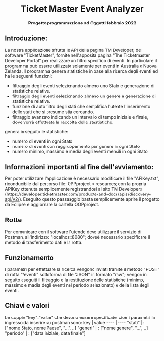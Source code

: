 <H1 align="center">Ticket Master Event Analyzer</H2>
<H4 align="center">Progetto programmazione ad Oggetti febbraio 2022</H4>

## Introduzione:
La nostra applicazione sfrutta le API della pagina TM Developer, del software "TicketMaster", fornite nell'apposita pagina "The Ticketmaster Developer Portal" per realizzare un filtro specifico di eventi. In particolare il programma può essere utilizzato solamente per eventi in Australia e Nuova Zelanda.
Il programma genera statistiche in base alla ricerca degli eventi ed ha le seguenti funzioni:
* filtraggio degli eventi selezionando almeno uno Stato e generazione di statistiche relative.
* filtraggio degli eventi selezionando almeno un genere e generazione di statistiche relative.
* funzione di auto filtro degli stati che semplifica l'utente l'inserimento dello stati che si presume stia cercando.
* filtraggio avanzato indicando un intervallo di tempo iniziale e finale, dove verrà effettuata la raccolta delle stastistiche.

genera in seguito le statistiche:
* numero di eventi in ogni Stato
* numero di eventi con raggruppamento per genere in ogni Stato
* numero minimo, massimo e media degli eventi mensili in ogni Stato

## Informazioni importanti al fine dell'avviamento:
Per poter utilizzare l'applicazione è necessario modificare il file "APIKey.txt", riconducibile dal percorso file: OPPproject > resources; con la propria APIKey ottenuta semplicemente registrandosi al sito TM Developers (https://developer.ticketmaster.com/products-and-docs/apis/discovery-api/v2/).
Eseguito questo passaaggio basta semplicemente aprire il progetto da Eclipse e aggiornare la cartella OOPproject.

## Rotte
Per comunicare con il software l'utende deve utilizzare il servizio di Postman, all'indirizzo: "localhost:8080"; doveè necessario specificare il metodo di trasferimento dati e la rotta.

## Funzionamento
I parametri per effettuare la ricerca vengono inviati tramite il metodo "POST" di rotta "/eventi" sottoforma di file "JSON" in formato "raw"; vengon in seguito eseguiti il filtraggio e la restituzione delle statistiche (minimo, massimo e madia degli eventi nel periodo selezionato) e della lista degli eventi.

## Chiavi e valori
Le coppie "key":"value" che devono essere specificate, cioè i parametri in ingresso da inserire su postman sono:
key | value
---- | ----
"stati" | : ["nome Stato, nome Paese", "...", ..]
"generi" | : ["nome genere", "...", ..]
"periodo" | : ["data iniziale, data finale"]
